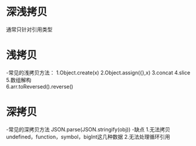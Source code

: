 # 深浅拷贝
通常只针对引用类型
# 浅拷贝
-常见的浅拷贝方法：
1.Object.create(x)
2.Object.assign({},x)
3.concat
4.slice
5.数组解构  
6.arr.toReversed().reverse()
# 深拷贝
-常见的深拷贝方法
JSON.parse(JSON.stringify(obj))
-缺点
1.无法拷贝 undefined，function，symbol，bigInt这几种数据
2.无法处理循环引用